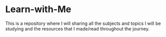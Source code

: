 # Learn-with-Me
This is a repository where I will sharing all the subjects and topics I will be studying and the resources that I made/read throughout the journey.
